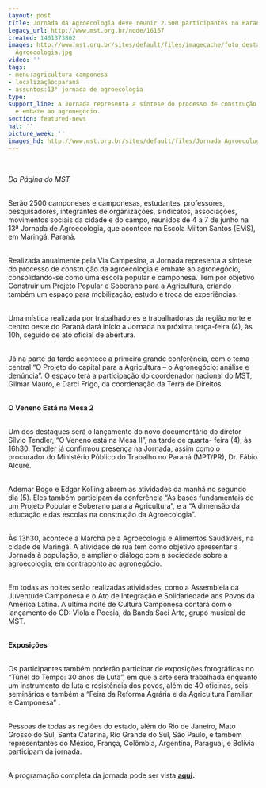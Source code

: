 ```yaml
---
layout: post
title: Jornada da Agroecologia deve reunir 2.500 participantes no Paraná
legacy_url: http://www.mst.org.br/node/16167
created: 1401373802
images: http://www.mst.org.br/sites/default/files/imagecache/foto_destaque/Jornada
  Agroecologia.jpg
video: ''
tags:
- menu:agricultura camponesa
- localização:paraná
- assuntos:13° jornada de agroecologia
type: 
support_line: A Jornada representa a síntese do processo de construção da agroecologia
  e embate ao agronegócio.
section: featured-news
hat: ''
picture_week: ''
images_hd: http://www.mst.org.br/sites/default/files/Jornada Agroecologia.jpg
---
```

<p><em><br></em></p><p><em>Da Página do MST</em></p><p><br>Serão 2500 camponeses e camponesas, estudantes, professores, pesquisadores, integrantes de organizações, sindicatos, associações, movimentos sociais da cidade e do campo, reunidos de 4 a 7 de junho na 13ª Jornada de Agroecologia, que acontece na Escola Milton Santos (EMS), em Maringá, Paraná.</p><p><br>Realizada anualmente pela Via Campesina, a Jornada representa a síntese do processo de construção da agroecologia e embate ao agronegócio, consolidando-se como uma escola popular e camponesa. Tem por objetivo Construir um Projeto Popular e Soberano para a Agricultura, criando também um espaço para mobilização, estudo e troca de experiências.</p><p><br>Uma mística realizada por trabalhadores e trabalhadoras da região norte e centro oeste do Paraná dará início a Jornada na próxima terça-feira (4), às 10h, seguido de ato oficial de abertura.</p><p><br>Já na parte da tarde acontece a primeira grande conferência, com o tema central “O Projeto do capital para a Agricultura – o Agronegócio: análise e denúncia”. O espaço terá a participação do coordenador nacional do MST, Gilmar Mauro, e Darci Frigo, da coordenação da Terra de Direitos.</p><p><br><strong>O Veneno Está na Mesa 2</strong></p><p><br>Um dos destaques será o lançamento do novo documentário do diretor Sílvio Tendler, “O Veneno está na Mesa II”, na tarde de quarta- feira (4), às 16h30. Tendler já confirmou presença na Jornada, assim como o procurador do Ministério Público do Trabalho no Paraná (MPT/PR), Dr. Fábio Alcure.</p><p><br>Ademar Bogo e Edgar Kolling abrem as atividades da manhã no segundo dia (5). Eles também participam da conferência “As bases fundamentais de um Projeto Popular e Soberano para a Agricultura”, e a “A dimensão da educação e das escolas na construção da Agroecologia”.</p><p><br>Às 13h30, acontece a Marcha pela Agroecologia e Alimentos Saudáveis, na cidade de Maringá. A atividade de rua tem como objetivo apresentar a Jornada à população, e ampliar o diálogo com a sociedade sobre a agroecologia, em contraponto ao agronegócio.</p><p><br>Em todas as noites serão realizadas atividades, como a Assembleia da Juventude Camponesa e o Ato de Integração e Solidariedade aos Povos da América Latina. A última noite de Cultura Camponesa contará com o lançamento do CD: Viola e Poesia, da Banda Saci Arte, grupo musical do MST.</p><p><br><strong>Exposições</strong></p><p><br>Os participantes também poderão participar de exposições fotográficas no “Túnel do Tempo: 30 anos de Luta”, em que a arte será trabalhada enquanto um instrumento de luta e resistência dos povos, além de 40 oficinas, seis seminários e também a “Feira da Reforma Agrária e da Agricultura Familiar e Camponesa” .</p><p><br>Pessoas de todas as regiões do estado, além do Rio de Janeiro, Mato Grosso do Sul, Santa Catarina, Rio Grande do Sul, São Paulo, e também representantes do México, França, Colômbia, Argentina, Paraguai, e Bolívia participam da jornada.</p><p><br>A programação completa da jornada pode ser vista <strong><a href="http://jornadaagroecologia.com.br/" target="_blank">aqui</a>.</strong></p><div>&nbsp;</div>
